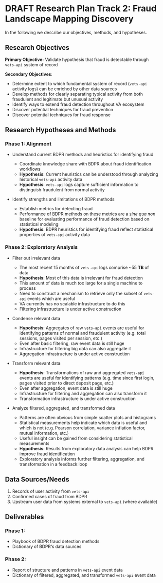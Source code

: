 # DRAFT Research Plan Track 2: Fraud Landscape Mapping Discovery
In the following we describe our objectives, methods, and hypotheses.


## Research Objectives

**Primary Objective:** 
Validate hypothesis that fraud is detectable through `vets-api` system of record

**Secondary Objectives:**
* Determine extent to which fundamental system of record (`vets-api` activity logs) can be enriched by other data sources
* Develop methods for clearly separating typical activity from both fraudulent and legitimate but unusual activity
* Identify ways to extend fraud detection throughout VA ecosystem 
* Discover potential techniques for fraud prevention
* Discover potential techniques for fraud response


## Research Hypotheses and Methods

### Phase 1: Alignment
* Understand current BDPR methods and heuristics for identifying fraud
  - Coordinate knowledge share with BDPR about fraud identification workflows
  - **Hypothesis**: Current heuristics can be understood through analyzing historical `vets-api` activity data
  - **Hypothesis**: `vets-api` logs capture sufficient information to distinguish fraudulent from normal activity

* Identify strengths and limitations of BDPR methods
  - Establish metrics for detecting fraud
  - Performance of BDPR methods on these metrics are a *sine qua non* baseline for evaluating performance of fraud detection based on statistical modeling
  - **Hypothesis**: BDPR heuristics for identifying fraud reflect statistical properties of `vets-api` activity data


### Phase 2: Exploratory Analysis
* Filter out irrelevant data
  - The most recent 15 months of `vets-api` logs comprise ~55 **TB** of data
  - **Hypothesis**: Most of this data is irrelevant for fraud detection
  - This amount of data is much too large for a single machine to process
  - Need to construct a mechanism to retrieve only the subset of `vets-api` events which are useful
  - VA currently has no scalable infrastructure to do this
  - Filtering infrastructure is under active construction
  
* Condense relevant data
  - **Hypothesis**: Aggregates of raw `vets-api` events are useful for identifying patterns of normal and fraudulent activity (e.g. total sessions, pages visited per session, etc.)
  - Even after basic filtering, raw event data is still huge
  - Infrastructure for filtering big data can also aggregate it
  - Aggregation infrastructure is under active construction

* Transform relevant data
  - **Hypothesis**: Transformations of raw and aggregated `vets-api` events are useful for identifying patterns (e.g. time since first login, pages visited prior to direct deposit page, etc.)
  - Even after aggregation, event data is still huge
  - Infrastructure for filtering and aggregation can also transform it
  - Transformation infrastructure is under active construction

* Analyze filtered, aggregated, and transformed data
  - Patterns are often obvious from simple scatter plots and histograms
  - Statistical measurements help indicate which data is useful and which is not (e.g. Pearson correlation, variance inflation factor, mutual information, etc.)
  - Useful insight can be gained from considering statistical measurements
  - **Hypothesis**: Results from exploratory data analysis can help BDPR improve fraud identification
  - Exploratory analysis informs further filtering, aggregation, and transformation in a feedback loop


## Data Sources/Needs
1. Records of user activity from `vets-api`
2. Confirmed cases of fraud from BDPR
3. Upstream user data from systems external to `vets-api` (where available)


## Deliverables

### Phase 1:
* Playbook of BDPR fraud detection methods
* Dictionary of BDPR's data sources

### Phase 2:
* Report of structure and patterns in `vets-api` event data
* Dictionary of filtered, aggregated, and transformed `vets-api` event data

